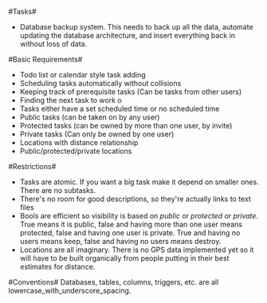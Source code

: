 #Tasks#
- Database backup system. This needs to back up all the data, automate updating the database architecture, and insert everything back in without loss of data.

#Basic Requirements#
- Todo list or calendar style task adding
- Scheduling tasks automatically without collisions
- Keeping track of prerequisite tasks (Can be tasks from other users)
- Finding the next task to work o
- Tasks either have a set scheduled time or no scheduled time
- Public tasks (can be taken on by any user)
- Protected tasks (can be owned by more than one user, by invite)
- Private tasks (Can only be owned by one user)
- Locations with distance relationship
- Public/protected/private locations

#Restrictions#
- Tasks are atomic. If you want a big task make it depend on smaller ones. There are no subtasks.
- There's no room for good descriptions, so they're actually links to text files
- Bools are efficient so visibility is based on *public* or *protected or private*. True means it is public, false and having more than one user means protected, false and having one user is private. True and having no users means keep, false and having no users means destroy.
- Locations are all imaginary. There is no GPS data implemented yet so it will have to be built organically from people putting in their best estimates for distance.

#Conventions#
Databases, tables, columns, triggers, etc. are all lowercase_with_underscore_spacing.
